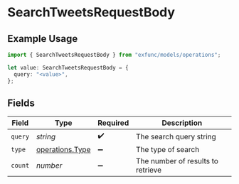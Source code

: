 # SearchTweetsRequestBody

## Example Usage

```typescript
import { SearchTweetsRequestBody } from "exfunc/models/operations";

let value: SearchTweetsRequestBody = {
  query: "<value>",
};
```

## Fields

| Field                                              | Type                                               | Required                                           | Description                                        |
| -------------------------------------------------- | -------------------------------------------------- | -------------------------------------------------- | -------------------------------------------------- |
| `query`                                            | *string*                                           | :heavy_check_mark:                                 | The search query string                            |
| `type`                                             | [operations.Type](../../models/operations/type.md) | :heavy_minus_sign:                                 | The type of search                                 |
| `count`                                            | *number*                                           | :heavy_minus_sign:                                 | The number of results to retrieve                  |